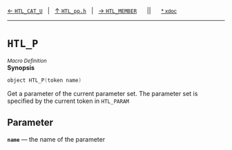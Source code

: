 [&#8592; `HTL_CAT_U`](HTL_pp.h--htl_cat_u.md)&nbsp;&nbsp;&nbsp;|&nbsp;&nbsp;&nbsp;[&#8593; `HTL_pp.h`](HTL_pp.h.md)&nbsp;&nbsp;&nbsp;|&nbsp;&nbsp;&nbsp;[&#8594; `HTL_MEMBER`](HTL_pp.h--htl_member.md)&nbsp;&nbsp;&nbsp;&nbsp;&nbsp;&nbsp;||&nbsp;&nbsp;&nbsp;&nbsp;&nbsp;&nbsp;<small>[\* xdoc](../xdoc/HTL_pp.h.xmd#L6)</small>
***

# `HTL_P`
<small>*Macro Definition*</small>  
**Synopsis**

```cpp
object HTL_P(token name)
```

Get a parameter of the current parameter set.
The parameter set is specified by the current token in `HTL_PARAM`


## Parameter
**`name`** &#8213; the name of the parameter  
